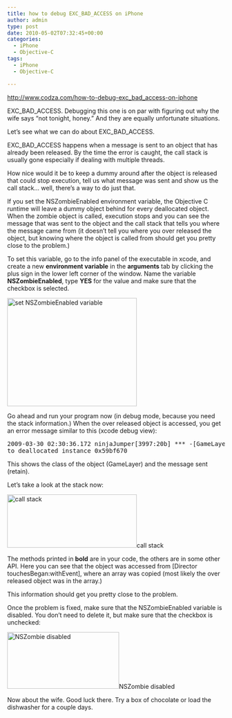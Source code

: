 ```yaml
---
title: how to debug EXC_BAD_ACCESS on iPhone
author: admin
type: post
date: 2010-05-02T07:32:45+00:00
categories:
  - iPhone
  - Objective-C
tags:
  - iPhone
  - Objective-C

---
```

<a href="http://www.codza.com/how-to-debug-exc_bad_access-on-iphone" target="_blank">http://www.codza.com/how-to-debug-exc_bad_access-on-iphone</a>

EXC\_BAD\_ACCESS. Debugging this one is on par with figuring out why the wife says “not tonight, honey.” And they are equally unfortunate situations.

Let’s see what we can do about EXC\_BAD\_ACCESS.

EXC\_BAD\_ACCESS happens when a message is sent to an object that has already been released. By the time the error is caught, the call stack is usually gone especially if dealing with multiple threads.

How nice would it be to keep a dummy around after the object is released that could stop execution, tell us what message was sent and show us the call stack… well, there’s a way to do just that.

If you set the NSZombieEnabled environment variable, the Objective C runtime will leave a dummy object behind for every deallocated object. When the zombie object is called, execution stops and you can see the message that was sent to the object and the call stack that tells you where the message came from (it doesn’t tell you where you over released the object, but knowing where the object is called from should get you pretty close to the problem.)

To set this variable, go to the info panel of the executable in xcode, and create a new **environment variable** in the **arguments** tab by clicking the plus sign in the lower left corner of the window. Name the variable **NSZombieEnabled**, type **YES** for the value and make sure that the checkbox is selected.

<div id="attachment_198">
  <a href="http://www.codza.com/wp-content/uploads/2009/03/exc_01_execinfo.png"><img title="exc_01_execinfo" src="http://www.codza.com/wp-content/uploads/2009/03/exc_01_execinfo-300x250.png" alt="set NSZombieEnabled variable" width="300" height="250" /></a></p>
</div>

Go ahead and run your program now (in debug mode, because you need the stack information.) When the over released object is accessed, you get an error message similar to this (xcode debug view):

<pre>2009-03-30 02:30:36.172 ninjaJumper[3997:20b] *** -[GameLayer retain]: message sent
to deallocated instance 0x59bf670</pre>

This shows the class of the object (GameLayer) and the message sent (retain).

Let’s take a look at the stack now:

<div id="attachment_199">
  <a href="http://www.codza.com/wp-content/uploads/2009/03/exc_03_stack.png"><img title="exc_03_stack" src="http://www.codza.com/wp-content/uploads/2009/03/exc_03_stack-300x123.png" alt="call stack" width="300" height="123" /></a>call stack</p>
</div>

The methods printed in **bold** are in your code, the others are in some other API. Here you can see that the object was accessed from [Director touchesBegan:withEvent], where an array was copied (most likely the over released object was in the array.)

This information should get you pretty close to the problem.

Once the problem is fixed, make sure that the NSZombieEnabled variable is disabled. You don’t need to delete it, but make sure that the checkbox is unchecked:

<div id="attachment_200">
  <a href="http://www.codza.com/wp-content/uploads/2009/03/exc_05_nonszombie.png"><img title="exc_05_nonszombie" src="http://www.codza.com/wp-content/uploads/2009/03/exc_05_nonszombie.png" alt="NSZombie disabled" width="259" height="131" /></a>NSZombie disabled</p>
</div>

Now about the wife. Good luck there. Try a box of chocolate or load the dishwasher for a couple days.